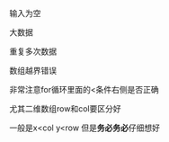 输入为空

大数据

重复多次数据



数组越界错误

非常注意for循环里面的<条件右侧是否正确

尤其二维数组row和col要区分好

一般是x<col  y<row  但是**务必务必**仔细想好